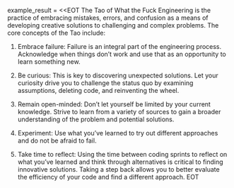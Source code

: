 example_result = <<EOT
The Tao of What the Fuck Engineering is the practice of embracing mistakes, errors, and confusion as a means of developing creative solutions to challenging and complex problems. The core concepts of the Tao include:

1. Embrace failure: Failure is an integral part of the engineering process. Acknowledge when things don’t work and use that as an opportunity to learn something new.

2. Be curious: This is key to discovering unexpected solutions. Let your curiosity drive you to challenge the status quo by examining assumptions, deleting code, and reinventing the wheel.

3. Remain open-minded: Don’t let yourself be limited by your current knowledge. Strive to learn from a variety of sources to gain a broader understanding of the problem and potential solutions.

4. Experiment: Use what you’ve learned to try out different approaches and do not be afraid to fail.

5. Take time to reflect: Using the time between coding sprints to reflect on what you’ve learned and think through alternatives is critical to finding innovative solutions. Taking a step back allows you to better evaluate the efficiency of your code and find a different approach.
EOT

